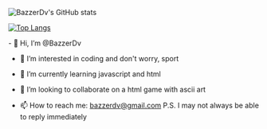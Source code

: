 <thead>

![BazzerDv's GitHub stats](https://github-readme-stats.vercel.app/api?username=BazzerDv&show_icons=true)

[![Top Langs](https://github-readme-stats.vercel.app/api/top-langs/?username=BazzerDv&langscount=5)](https://github.com/anuraghazra/github-readme-stats)

</thead>
- 👋 Hi, I’m @BazzerDv

- 👀 I’m interested in coding and don't worry, sport

- 🌱 I’m currently learning javascript and html

- 💞️ I’m looking to collaborate on a html game with ascii art

- 📫 How to reach me: bazzerdv@gmail.com  P.S. I may not always be able to reply immediately

<!---
BazzerDv/BazzerDv is a ✨ special ✨ repository because its `README.md` (this file) appears on your GitHub profile.
You can click the Preview link to take a look at your changes.
--->
